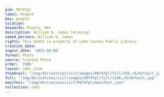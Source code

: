 ```yaml
---
pid: 00747pl
label: People
key: people
location: 
keywords: People, Men
description: William H. James (drawing)
named_persons: William H. James
rights: This photo is property of Lake County Public Library.
creation_date: 
ingest_date: '2021-04-06'
format: Photo
source: Scanned Photo
order: '3306'
layout: cmhc_item
thumbnail: "/img/derivatives/iiif/images/00747pl/full/250,/0/default.jpg"
full: "/img/derivatives/iiif/images/00747pl/full/1140,/0/default.jpg"
manifest: "/img/derivatives/iiif/00747pl/manifest.json"
collection: cmhc
---
```

